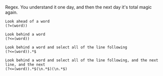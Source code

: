 Regex. You understand it one day, and then the next day it's total magic again.

```
Look ahead of a word
(?=(word))
```

```
Look behind a word
(?<=(word))
```

```
Look behind a word and select all of the line following
(?<=(word)).*$
```
```
Look behind a word and select all of the line following, and the next line, and the next
(?<=(word)).*$(\n.*$)(\n.*$)
```
